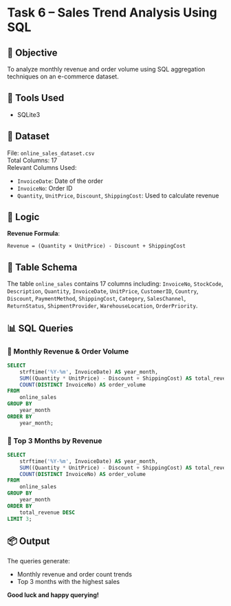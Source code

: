# Task 6 – Sales Trend Analysis Using SQL

## 📌 Objective
To analyze monthly revenue and order volume using SQL aggregation techniques on an e-commerce dataset.

## 🧰 Tools Used
- SQLite3

## 📁 Dataset
File: `online_sales_dataset.csv`  
Total Columns: 17  
Relevant Columns Used:
- `InvoiceDate`: Date of the order
- `InvoiceNo`: Order ID
- `Quantity`, `UnitPrice`, `Discount`, `ShippingCost`: Used to calculate revenue

## 🧠 Logic
**Revenue Formula**:
```
Revenue = (Quantity × UnitPrice) - Discount + ShippingCost
```

## 🧊 Table Schema
The table `online_sales` contains 17 columns including:
`InvoiceNo`, `StockCode`, `Description`, `Quantity`, `InvoiceDate`, `UnitPrice`, `CustomerID`, `Country`, `Discount`, `PaymentMethod`, `ShippingCost`, `Category`, `SalesChannel`, `ReturnStatus`, `ShipmentProvider`, `WarehouseLocation`, `OrderPriority`.

## 📊 SQL Queries

### 📅 Monthly Revenue & Order Volume
```sql
SELECT 
    strftime('%Y-%m', InvoiceDate) AS year_month,
    SUM((Quantity * UnitPrice) - Discount + ShippingCost) AS total_revenue,
    COUNT(DISTINCT InvoiceNo) AS order_volume
FROM 
    online_sales
GROUP BY 
    year_month
ORDER BY 
    year_month;
```

### 🥇 Top 3 Months by Revenue
```sql
SELECT 
    strftime('%Y-%m', InvoiceDate) AS year_month,
    SUM((Quantity * UnitPrice) - Discount + ShippingCost) AS total_revenue,
    COUNT(DISTINCT InvoiceNo) AS order_volume
FROM 
    online_sales
GROUP BY 
    year_month
ORDER BY 
    total_revenue DESC
LIMIT 3;
```

## 📦 Output
The queries generate:
- Monthly revenue and order count trends
- Top 3 months with the highest sales

**Good luck and happy querying!**
